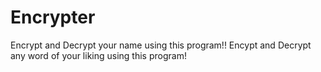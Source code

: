 # Encrypter
Encrypt and Decrypt your name using this program!!
Encypt and Decrypt any word of your liking using this program!
